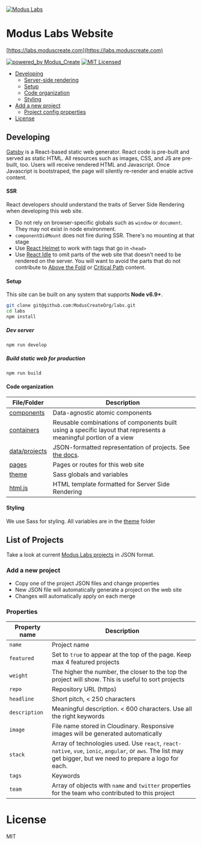 [![Modus Labs](https://res.cloudinary.com/modus-labs/image/upload/v1531492623/labs/logo-black.svg)](https://labsmoduscreate.com)

# Modus Labs Website

[https://labs.moduscreate.com](https://labs.moduscreate.com)

[![powered_by Modus_Create](https://img.shields.io/badge/powered_by-Modus_Create-blue.svg)](https://moduscreate.com)
[![MIT Licensed](https://img.shields.io/badge/license-MIT-blue.svg?style=flat-square)](https://github.com/ModusCreateOrg/react-idle/blob/master/LICENSE)

- [Developing](#developing)
  - [Server-side rendering](#ssr)
  - [Setup](#setup)
  - [Code organization](#code-organization)
  - [Styling](#styling)
- [Add a new project](#add-a-new-project)
  - [Project config properties](#properties)
- [License](#license)

## Developing

[Gatsby](https://www.gatsbyjs.org/) is a React-based static web generator. React code is pre-built and served as static HTML. All resources such as images, CSS, and JS are pre-built, too. Users will receive rendered HTML and Javascript. Once Javascript is bootstraped, the page will silently re-render and enable active content.

#### SSR

React developers should understand the traits of Server Side Rendering when developing this web site.

- Do not rely on browser-specific globals such as `window` or `document`. They may not exist in node environment.
- `componentDidMount` does not fire during SSR. There's no mounting at that stage
- Use [React Helmet](https://github.com/nfl/react-helmet) to work with tags that go in `<head>`
- Use [React Idle](https://github.com/ModusCreateOrg/react-idle/) to omit parts of the web site that doesn't need to be rendered on the server. You will want to avoid the parts that do not contribute to [Above the Fold](https://en.wikipedia.org/wiki/Above_the_fold) or [Critical Path](https://developers.google.com/web/fundamentals/performance/critical-rendering-path/) content.

#### Setup

This site can be built on any system that supports **Node v6.9+**.

```sh
git clone git@github.com:ModusCreateOrg/labs.git
cd labs
npm install
```

##### Dev server

```sh
npm run develop
```

##### Build static web for production

```sh
npm run build
```

#### Code organization

| File/Folder                          | Description                                                                                                      |
| ------------------------------------ | ---------------------------------------------------------------------------------------------------------------- |
| [components](./src/components)       | Data-agnostic atomic components                                                                                  |
| [containers](./src/containers)       | Reusable combinations of components built using a specific layout that represents a meaningful portion of a view |
| [data/projects](./src/data/projects) | JSON-formatted representation of projects. See [the docs](#properties).                                          |
| [pages](./src/pages)                 | Pages or routes for this web site                                                                                |
| [theme](./src/theme)                 | Sass globals and variables                                                                                       |
| [html.js](./src/html.js)             | HTML template formatted for Server Side Rendering                                                                |

#### Styling

We use Sass for styling. All variables are in the [theme](./src/theme) folder

## List of Projects

Take a look at current [Modus Labs projects](https://github.com/ModusCreateOrg/labs/tree/master/src/data/projects) in JSON format.

### Add a new project

- Copy one of the project JSON files and change properties
- New JSON file will automatically generate a project on the web site
- Changes will automatically apply on each merge

### Properties

| Property name | Description                                                                                                                                                    |
| ------------- | -------------------------------------------------------------------------------------------------------------------------------------------------------------- |
| `name`        | Project name                                                                                                                                                   |
| `featured`    | Set to `true` to appear at the top of the page. Keep max 4 featured projects                                                                                   |
| `weight`      | The higher the number, the closer to the top the project will show. This is useful to sort projects                                                            |
| `repo`        | Repository URL (https)                                                                                                                                         |
| `headline`    | Short pitch, < 250 characters                                                                                                                                  |
| `description` | Meaningful description. < 600 characters. Use all the right keywords                                                                                           |
| `image`       | File name stored in Cloudinary. Responsive images will be generated automatically                                                                              |
| `stack`       | Array of technologies used. Use `react`, `react-native`, `vue`, `ionic`, `angular`, or `aws`. The list may get bigger, but we need to prepare a logo for each. |
| `tags`        | Keywords                                                                                                                                                       |
| `team`        | Array of objects with `name` and `twitter` properties for the team who contributed to this project                                                             |

# License

MIT
